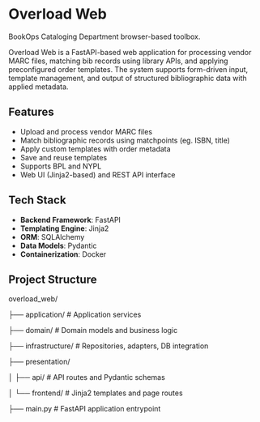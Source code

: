 # Overload Web

BookOps Cataloging Department browser-based toolbox.

Overload Web is a FastAPI-based web application for processing vendor MARC files, matching bib records using library APIs, and applying preconfigured order templates. The system supports form-driven input, template management, and output of structured bibliographic data with applied metadata.

## Features

- Upload and process vendor MARC files
- Match bibliographic records using matchpoints (eg. ISBN, title)
- Apply custom templates with order metadata
- Save and reuse templates
- Supports BPL and NYPL
- Web UI (Jinja2-based) and REST API interface

## Tech Stack

- **Backend Framework**: FastAPI
- **Templating Engine**: Jinja2
- **ORM**: SQLAlchemy
- **Data Models**: Pydantic
- **Containerization**: Docker

## Project Structure

overload_web/

├── application/         # Application services

├── domain/              # Domain models and business logic

├── infrastructure/      # Repositories, adapters, DB integration

├── presentation/

│   ├── api/             # API routes and Pydantic schemas

│   └── frontend/        # Jinja2 templates and page routes

├── main.py              # FastAPI application entrypoint
